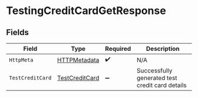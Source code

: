 # TestingCreditCardGetResponse


## Fields

| Field                                                       | Type                                                        | Required                                                    | Description                                                 |
| ----------------------------------------------------------- | ----------------------------------------------------------- | ----------------------------------------------------------- | ----------------------------------------------------------- |
| `HttpMeta`                                                  | [HTTPMetadata](../../Models/Components/HTTPMetadata.md)     | :heavy_check_mark:                                          | N/A                                                         |
| `TestCreditCard`                                            | [TestCreditCard](../../Models/Components/TestCreditCard.md) | :heavy_minus_sign:                                          | Successfully generated test credit card details             |